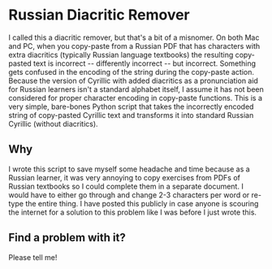 # Russian Diacritic Remover
I called this a diacritic remover, but that's a bit of a misnomer. On both Mac and PC, when you copy-paste from a Russian PDF that has characters with extra diacritics (typically Russian language textbooks) the resulting copy-pasted text is incorrect -- differently incorrect -- but incorrect. Something gets confused in the encoding of the string during the copy-paste action. Because the version of Cyrillic with added diacritics as a pronunciation aid for Russian learners isn't a standard alphabet itself, I assume it has not been considered for proper character encoding in copy-paste functions. This is a very simple, bare-bones Python script that takes the incorrectly encoded string of copy-pasted Cyrillic text and transforms it into standard Russian Cyrillic (without diacritics).  

## Why 
I wrote this script to save myself some headache and time because as a Russian learner, it was very annoying to copy exercises from PDFs of Russian textbooks so I could complete them in a separate document. I would have to either go through and change 2-3 characters per word or re-type the entire thing. I have posted this publicly in case anyone is scouring the internet for a solution to this problem like I was before I just wrote this. 

## Find a problem with it? 
Please tell me! 

